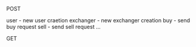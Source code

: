 POST

user - new user craetion
exchanger - new exchanger creation
buy - send buy request
sell - send sell request
...

GET

